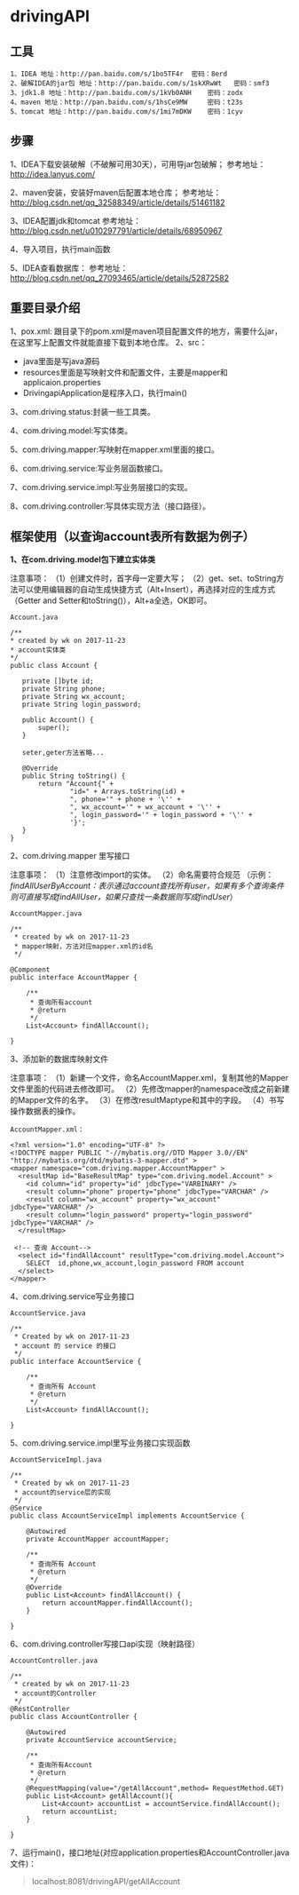 # drivingAPI
## 工具
```
1、IDEA 地址：http://pan.baidu.com/s/1bo5TF4r  密码：8erd
2、破解IDEA的jar包 地址：http://pan.baidu.com/s/1skXRwWt   密码：smf3
3、jdk1.8 地址：http://pan.baidu.com/s/1kVb0ANH    密码：zodx
4、maven 地址：http://pan.baidu.com/s/1hsCe9MW     密码：t23s
5、tomcat 地址：http://pan.baidu.com/s/1mi7mDKW    密码：1cyv
 ```
 ## 步骤

 1、IDEA下载安装破解（不破解可用30天），可用导jar包破解；
 参考地址：http://idea.lanyus.com/

 2、maven安装，安装好maven后配置本地仓库；
 参考地址：http://blog.csdn.net/qq_32588349/article/details/51461182

 3、IDEA配置jdk和tomcat
 参考地址：http://blog.csdn.net/u010297791/article/details/68950967

 4、导入项目，执行main函数

 5、IDEA查看数据库：
 参考地址：http://blog.csdn.net/qq_27093465/article/details/52872582

 ## 重要目录介绍
 1、pox.xml:
    跟目录下的pom.xml是maven项目配置文件的地方，需要什么jar，在这里写上配置文件就能直接下载到本地仓库。
 2、src：
 - java里面是写java源码
 - resources里面是写映射文件和配置文件，主要是mapper和applicaion.properties
 - DrivingapiApplication是程序入口，执行main()

 3、com.driving.status:封装一些工具类。

 4、com.driving.model:写实体类。

 5、com.driving.mapper:写映射在mapper.xml里面的接口。

 6、com.driving.service:写业务层函数接口。

 7、com.driving.service.impl:写业务层接口的实现。

 8、com.driving.controller:写具体实现方法（接口路径）。


 ## 框架使用（以查询account表所有数据为例子）
 
 **1、在com.driving.model包下建立实体类**

注意事项：
 （1）创建文件时，首字母一定要大写；
 （2）get、set、toString方法可以使用编辑器的自动生成快捷方式（Alt+Insert），再选择对应的生成方式（Getter and Setter和toString()），Alt+a全选，OK即可。
 ```
 Account.java

 /**
 * created by wk on 2017-11-23
 * account实体类
 */
public class Account {

    private []byte id;
    private String phone;
    private String wx_account;
    private String login_password;

    public Account() {
        super();
    }

    seter,geter方法省略...

    @Override
    public String toString() {
        return "Account{" +
                "id=" + Arrays.toString(id) +
                ", phone='" + phone + '\'' +
                ", wx_account='" + wx_account + '\'' +
                ", login_password='" + login_password + '\'' +
                '}';
    }
}
```

2、com.driving.mapper 里写接口

注意事项：
 （1）注意修改import的实体。
 （2）命名需要符合规范
 （示例：*findAllUserByAccount：表示通过account查找所有user，如果有多个查询条件则可直接写成findAllUser，如果只查找一条数据则写成findUser*）
```
AccountMapper.java

/**
 * created by wk on 2017-11-23
 * mapper映射，方法对应mapper.xml的id名
 */
 
@Component
public interface AccountMapper {

    /**
     * 查询所有account
     * @return
     */
    List<Account> findAllAccount();

}
```

3、添加新的数据库映射文件

注意事项：
 （1）新建一个文件，命名AccountMapper.xml，复制其他的Mapper文件里面的代码进去修改即可。
 （2）先修改mapper的namespace改成之前新建的Mapper文件的名字。
 （3）在修改resultMaptype和其中的字段。
 （4）书写操作数据表的操作。
```
AccountMapper.xml：

<?xml version="1.0" encoding="UTF-8" ?>
<!DOCTYPE mapper PUBLIC "-//mybatis.org//DTD Mapper 3.0//EN" "http://mybatis.org/dtd/mybatis-3-mapper.dtd" >
<mapper namespace="com.driving.mapper.AccountMapper" >
  <resultMap id="BaseResultMap" type="com.driving.model.Account" >
    <id column="id" property="id" jdbcType="VARBINARY" />
    <result column="phone" property="phone" jdbcType="VARCHAR" />
    <result column="wx_account" property="wx_account" jdbcType="VARCHAR" />
    <result column="login_password" property="login_password" jdbcType="VARCHAR" />
  </resultMap>

 <!-- 查询 Account-->
  <select id="findAllAccount" resultType="com.driving.model.Account">
    SELECT  id,phone,wx_account,login_password FROM account
  </select>
</mapper>
```

4、com.driving.service写业务接口
```
AccountService.java

/**
 * Created by wk on 2017-11-23
 * account 的 service 的接口
 */
public interface AccountService {

    /**
     * 查询所有 Account
     * @return
     */
    List<Account> findAllAccount();

}
```

5、com.driving.service.impl里写业务接口实现函数
```
AccountServiceImpl.java

/**
 * Created by wk on 2017-11-23
 * account的service层的实现
 */
@Service
public class AccountServiceImpl implements AccountService {

    @Autowired
    private AccountMapper accountMapper;

    /**
     * 查询所有 Account
     * @return
     */
    @Override
    public List<Account> findAllAccount() {
        return accountMapper.findAllAccount();
    }

}
```

6、com.driving.controller写接口api实现（映射路径）
```
AccountController.java

/**
 * created by wk on 2017-11-23
 * account的Controller
 */
@RestController
public class AccountController {

    @Autowired
    private AccountService accountService;

    /**
     * 查询所有Account
     * @return
     */
    @RequestMapping(value="/getAllAccount",method= RequestMethod.GET)
    public List<Account> getAllAccount(){
        List<Account> accountList = accountService.findAllAccount();
        return accountList;
    }

}
```
7、运行main()，接口地址(对应application.properties和AccountController.java文件)：
> localhost:8081/drivingAPI/getAllAccount
